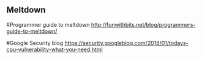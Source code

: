 ## Meltdown

#Programmer guide to meltdown
http://funwithbits.net/blog/programmers-guide-to-meltdown/

#Google Security blog
https://security.googleblog.com/2018/01/todays-cpu-vulnerability-what-you-need.html
